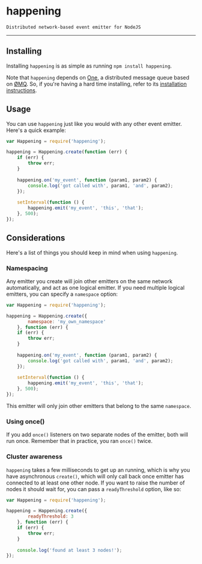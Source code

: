 happening
=========

`Distributed network-based event emitter for NodeJS`

----------------------------------------------------

## Installing

Installing `happening` is as simple as running `npm install happening`.

Note that `happening` depends on [One](http://github.com/IndigoUnited/node-1), a distributed message queue based on [ØMQ](http://zeromq.com). So, if you're having a hard time installing, refer to its [installation instructions](https://github.com/IndigoUnited/node-1#installing).

## Usage

You can use `happening` just like you would with any other event emitter. Here's a quick example:

```js
var Happening = require('happening');

happening = Happening.create(function (err) {
    if (err) {
        throw err;
    }
    
    happening.on('my_event', function (param1, param2) {
        console.log('got called with', param1, 'and', param2);
    });
    
    setInterval(function () {
        happening.emit('my_event', 'this', 'that');
    }, 500);
});
```

## Considerations

Here's a list of things you should keep in mind when using `happening`.

### Namespacing

Any emitter you create will join other emitters on the same network automatically, and act as one logical emitter. If you need multiple logical emitters, you can specify a `namespace` option:

```js
var Happening = require('happening');

happening = Happening.create({
        namespace: 'my_own_namespace'
    }, function (err) {
    if (err) {
        throw err;
    }
    
    happening.on('my_event', function (param1, param2) {
        console.log('got called with', param1, 'and', param2);
    });
    
    setInterval(function () {
        happening.emit('my_event', 'this', 'that');
    }, 500);
});
```

This emitter will only join other emitters that belong to the same `namespace`.

### Using once()

If you add `once()` listeners on two separate nodes of the emitter, both will run once. Remember that in practice, you ran `once()` twice.

### Cluster awareness

`happening` takes a few milliseconds to get up an running, which is why you have asynchronous `create()`, which will only call back once emitter has connected to at least one other node. If you want to raise the number of nodes it should wait for, you can pass a `readyThreshold` option, like so:

```js
var Happening = require('happening');

happening = Happening.create({
        readyThreshold: 3
    }, function (err) {
    if (err) {
        throw err;
    }
    
    console.log('found at least 3 nodes!');
});
```